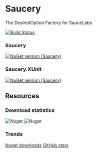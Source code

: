 # Saucery

The DesiredOption Factory for SauceLabs

[![Build Status](https://app.saucelabs.com/buildstatus/saucefauge)](https://app.saucelabs.com/u/saucefauge)

### Saucery
[![NuGet version (Saucery)](https://img.shields.io/nuget/v/Saucery.svg?style=flat-square)](https://www.nuget.org/packages/Saucery/)

### Saucery.XUnit
[![NuGet version (Saucery)](https://img.shields.io/nuget/v/Saucery.XUnit.svg?style=flat-square)](https://www.nuget.org/packages/Saucery.XUnit/)

## Resources

### Download statistics
![Nuget](https://img.shields.io/nuget/dt/Saucery.svg?label=Saucery%40nuget&style=for-the-badge)
![Nuget](https://img.shields.io/nuget/dt/Saucery.XUnit.svg?label=Saucery.XUnit%40nuget&style=for-the-badge)

### Trends
[Nuget downloads](https://nugettrends.com/packages?months=24&ids=Saucery&ids=Saucery.XUnit)
[GitHub stars](https://star-history.com/#sauceforge/Saucery)